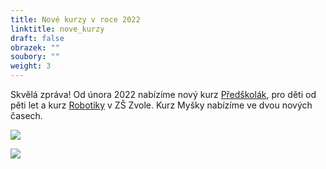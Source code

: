 ```yaml
---
title: Nové kurzy v roce 2022
linktitle: nove_kurzy
draft: false
obrazek: ""
soubory: ""
weight: 3
---
```

Skvělá zpráva! Od února 2022 nabízíme  nový kurz [Předškolák](https://brezanek.webooker.eu/),  pro děti od pěti let a kurz [Robotiky](https://brezanek.webooker.eu/) v ZŠ Zvole. Kurz Myšky nabízíme ve dvou nových časech.

![](/assets/media/baner_predskolak.jpg)

![](/assets/media/robotika_zvole.jpg)